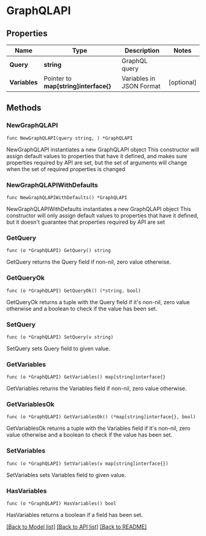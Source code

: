 # GraphQLAPI

## Properties

Name | Type | Description | Notes
------------ | ------------- | ------------- | -------------
**Query** | **string** | GraphQL query | 
**Variables** | Pointer to **map[string]interface{}** | Variables in JSON Format | [optional] 

## Methods

### NewGraphQLAPI

`func NewGraphQLAPI(query string, ) *GraphQLAPI`

NewGraphQLAPI instantiates a new GraphQLAPI object
This constructor will assign default values to properties that have it defined,
and makes sure properties required by API are set, but the set of arguments
will change when the set of required properties is changed

### NewGraphQLAPIWithDefaults

`func NewGraphQLAPIWithDefaults() *GraphQLAPI`

NewGraphQLAPIWithDefaults instantiates a new GraphQLAPI object
This constructor will only assign default values to properties that have it defined,
but it doesn't guarantee that properties required by API are set

### GetQuery

`func (o *GraphQLAPI) GetQuery() string`

GetQuery returns the Query field if non-nil, zero value otherwise.

### GetQueryOk

`func (o *GraphQLAPI) GetQueryOk() (*string, bool)`

GetQueryOk returns a tuple with the Query field if it's non-nil, zero value otherwise
and a boolean to check if the value has been set.

### SetQuery

`func (o *GraphQLAPI) SetQuery(v string)`

SetQuery sets Query field to given value.


### GetVariables

`func (o *GraphQLAPI) GetVariables() map[string]interface{}`

GetVariables returns the Variables field if non-nil, zero value otherwise.

### GetVariablesOk

`func (o *GraphQLAPI) GetVariablesOk() (*map[string]interface{}, bool)`

GetVariablesOk returns a tuple with the Variables field if it's non-nil, zero value otherwise
and a boolean to check if the value has been set.

### SetVariables

`func (o *GraphQLAPI) SetVariables(v map[string]interface{})`

SetVariables sets Variables field to given value.

### HasVariables

`func (o *GraphQLAPI) HasVariables() bool`

HasVariables returns a boolean if a field has been set.


[[Back to Model list]](../README.md#documentation-for-models) [[Back to API list]](../README.md#documentation-for-api-endpoints) [[Back to README]](../README.md)


